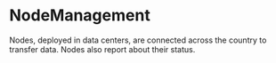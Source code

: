 # NodeManagement
Nodes, deployed in data centers, are connected across the country to transfer data. Nodes also report about their status.
